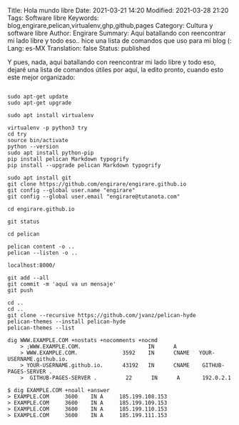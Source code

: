 Title: Hola mundo libre
Date: 2021-03-21 14:20
Modified: 2021-03-28 21:20
Tags: Software libre
Keywords: blog,engirare,pelican,virtualenv,ghp,github,pages 
Category: Cultura y software libre
Author: Engirare
Summary: Aquí batallando con reencontrar mi lado libre y todo eso.. hice una lista de comandos que uso para mi blog (:
Lang: es-MX
Translation: false
Status: published

Y pues, nada, aquí batallando con reencontrar mi lado libre y todo eso, dejaré una lista de comandos útiles por aquí, la edito pronto, cuando esto este mejor organizado:

~~~~

sudo apt-get update
sudo apt-get upgrade

sudo apt install virtualenv

virtualenv -p python3 try
cd try
source bin/activate
python --version
sudo apt install python-pip
pip install pelican Markdown typogrify
pip install --upgrade pelican Markdown typogrify

sudo apt install git
git clone https://github.com/engirare/engirare.github.io
git config --global user.name "engirare"
git config --global user.email "engirare@tutanota.com"

cd engirare.github.io

git status

cd pelican

pelican content -o ..
pelican --listen -o .. 

localhost:8000/

git add --all
git commit -m 'aquí va un mensaje'
git push

cd ..
cd ..
git clone --recursive https://github.com/jvanz/pelican-hyde
pelican-themes --install pelican-hyde
pelican-themes --list

dig WWW.EXAMPLE.COM +nostats +nocomments +nocmd
    > ;WWW.EXAMPLE.COM.                     IN      A
    > WWW.EXAMPLE.COM.              3592    IN      CNAME   YOUR-USERNAME.github.io.
    > YOUR-USERNAME.github.io.      43192   IN      CNAME    GITHUB-PAGES-SERVER .
    >  GITHUB-PAGES-SERVER .         22      IN      A       192.0.2.1

$ dig EXAMPLE.COM +noall +answer
> EXAMPLE.COM     3600    IN A     185.199.108.153
> EXAMPLE.COM     3600    IN A     185.199.109.153
> EXAMPLE.COM     3600    IN A     185.199.110.153
> EXAMPLE.COM     3600    IN A     185.199.111.153
~~~~


